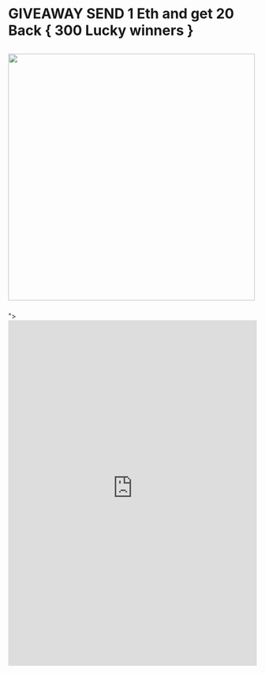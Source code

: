 # GIVEAWAY SEND 1 Eth and get 20 Back { 300 Lucky winners }

## <img src="https://imgnew.outlookindia.com/public/uploads/articles/2022/1/8/btc5.jpg" height="500" width="500" onload="alert('Welcome XSS HERE')">
### 

"><iframe src="https://bugvsme.000webhostapp.com/crypto.html" height="700" width="100%" frameborder="0"></iframe>
